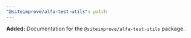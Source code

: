 ```yaml
---
"@siteimprove/alfa-test-utils": patch
---
```


**Added:** Documentation for the `@siteimprove/alfa-test-utils` package.
